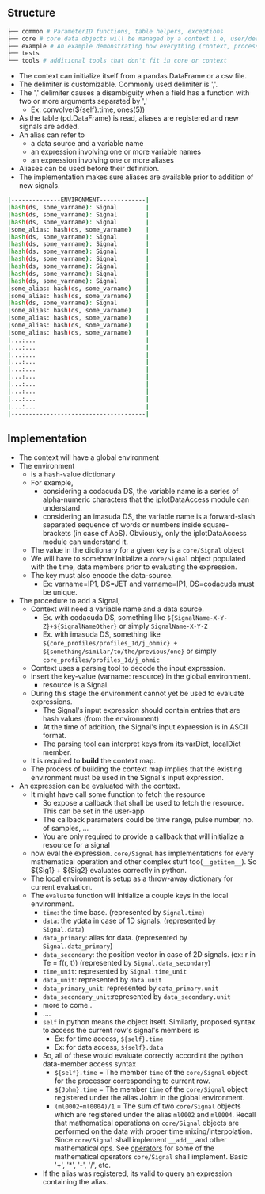 ## Structure
```bash
├── common # ParameterID functions, table helpers, exceptions
├── core # core data objects will be managed by a context i.e, user/developer's contact with signal processing methods
├── example # An example demonstrating how everything (context, processors, varnames) fits together. 
├── tests 
└── tools # additional tools that don't fit in core or context
```

+ The context can initialize itself from a pandas DataFrame or a csv file.
+ The delimiter is customizable. Commonly used delimiter is ','. 
+ The ',' delimiter causes a disambiguity when a field has a function with two or more arguments separated by ','
  + Ex: convolve(${self}.time, ones(5))
+ As the table (pd.DataFrame) is read, aliases are registered and new signals are added.
+ An alias can refer to 
  + a data source and a variable name
  + an expression involving one or more variable names
  + an expression involving one or more aliases
+ Aliases can be used before their definition.
+ The implementation makes sure aliases are available prior to addition of new signals.
```bash
|--------------ENVIRONMENT-------------|
|hash(ds, some_varname): Signal        |
|hash(ds, some_varname): Signal        |
|hash(ds, some_varname): Signal        |
|some_alias: hash(ds, some_varname)    |
|hash(ds, some_varname): Signal        |
|hash(ds, some_varname): Signal        |
|hash(ds, some_varname): Signal        |
|hash(ds, some_varname): Signal        |
|hash(ds, some_varname): Signal        |
|hash(ds, some_varname): Signal        |
|hash(ds, some_varname): Signal        |
|some_alias: hash(ds, some_varname)    |
|some_alias: hash(ds, some_varname)    |
|hash(ds, some_varname): Signal        |
|some_alias: hash(ds, some_varname)    |
|some_alias: hash(ds, some_varname)    |
|some_alias: hash(ds, some_varname)    |
|some_alias: hash(ds, some_varname)    |
|...:...                               |
|...:...                               |
|...:...                               |
|...:...                               |
|...:...                               |
|...:...                               |
|...:...                               |
|...:...                               |
|...:...                               |
|...:...                               |
|--------------------------------------|
```

## Implementation
+ The context will have a global environment
+ The environment
  + is a hash-value dictionary
  + For example, 
    + considering a codacuda DS, the variable name is a series of alpha-numeric characters
        that the iplotDataAccess module can understand.
    + considering an imasuda DS, the variable name is a forward-slash separated sequence of
        words or numbers inside square-brackets (in case of AoS). Obviously, only the iplotDataAccess module can
        understand it.
  + The value in the dictionary for a given key is a `core/Signal` object
  + We will have to somehow initialize a `core/Signal` object populated with the time, data members prior
        to evaluating the expression.
  + The key must also encode the data-source.
    + Ex: varname=IP1, DS=JET and varname=IP1, DS=codacuda must be unique.
+ The procedure to add a Signal,
  + Context will need a variable name and a data source. 
    + Ex. with codacuda DS, something like `${SignalName-X-Y-Z}+${SignalNameOther}` or simply `SignalName-X-Y-Z`
    + Ex. with imasuda DS, something like `${core_profiles/profiles_1d/j_ohmic} + ${something/similar/to/the/previous/one}` or simply `core_profiles/profiles_1d/j_ohmic`
  + Context uses a parsing tool to decode the input expression.
  + insert the key-value (varname: resource) in the global environment.
    + resource is a Signal.
  + During this stage the environment cannot yet be used to evaluate expressions.
    + The Signal's input expression should contain entries that are hash values (from the environment)
    + At the time of addition, the Signal's input expression is in ASCII format.
    + The parsing tool can interpret keys from its varDict, localDict member.
  + It is required to **build** the context map.
  + The process of building the context map implies that the existing environment must be used in the Signal's input expression.
+ An expression can be evaluated with the context.
  + It might have call some function to fetch the resource
    + So expose a callback that shall be used to fetch the resource. This can be set in the user-app
    + The callback parameters could be time range, pulse number, no. of samples, ...
    + You are only required to provide a callback that will initialize a resource for a signal
  + now eval the expression. `core/Signal` has implementations for every mathematical operation
        and other complex stuff too(`__getitem__`). So ${Sig1} + ${Sig2} evaluates correctly in python.
  + The local environment is setup as a throw-away dictionary for current evaluation.
  + The `evaluate` function will initialize a couple keys in the local environment.
    + `time`: the time base. (represented by `Signal.time`)
    + `data`: the ydata in case of 1D signals. (represented by `Signal.data`)
    + `data_primary`: alias for data. (represented by `Signal.data_primary`)
    + `data_secondary`: the position vector in case of 2D signals. (ex: r in Te = f(r, t)) (represented by `Signal.data_secondary`)
    + `time_unit`: represented by `Signal.time_unit`
    + `data_unit`: represented by `data.unit`
    + `data_primary_unit`: represented by `data_primary.unit`
    + `data_secondary_unit`:represented by `data_secondary.unit`
    + more to come..
    + ....
    + `self` in python means the object itself. Similarly, proposed syntax to access the current row's signal's members is
      + Ex: for time access, `${self}.time`
      + Ex: for data access, `${self}.data`
    + So, all of these would evaluate correctly accordint the python data-member access syntax
      + `${self}.time` = The member `time` of the `core/Signal` object for the processor corresponding to current row.
  	  + `${Johm}.time` = The member `time` of the `core/Signal` object registered under the alias Johm in the global environment.
  	  + `(ml0002+ml0004)/1` = The sum of two `core/Signal` objects which are registered under the alias `ml0002` and `ml0004`. 
         Recall that mathematical operations on `core/Signal` objects are performed on the data with proper time mixing/interpolation.
         Since `core/Signal` shall implement `__add__` and other mathematical ops. See [operators](https://docs.python.org/3/library/operator.html)
         for some of the mathematical operators `core/Signal` shall implement. Basic '+', '*', '-', '/', etc.
    + If the alias was registered, its valid to query an expression containing the alias.
